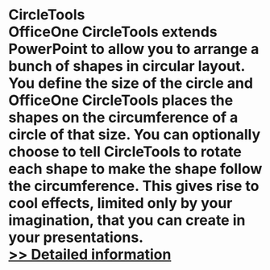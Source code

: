 # CircleTools<br />OfficeOne CircleTools extends PowerPoint to allow you to arrange a bunch of shapes in circular layout. You define the size of the circle and OfficeOne CircleTools places the shapes on the circumference of a circle of that size. You can optionally choose to tell CircleTools to rotate each shape to make the shape follow the circumference. This gives rise to cool effects, limited only by your imagination, that you can create in your presentations.<br />[>> Detailed information](https://secure.shareit.com/shareit/product.html?productid=300460203&affiliateid=200057808)